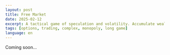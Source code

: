 ```yaml
---
layout: post
title: Free Market
date: 2025-02-12
excerpt: A tactical game of speculation and volatility. Accumulate wealth by buying and selling option contracts based on the price movement of an underlying asset. Avoid bankruptcy and reach the Net Worth target to win.
tags: [options, trading, complex, monopoly, long game]
language: en
---
```


Coming soon...
